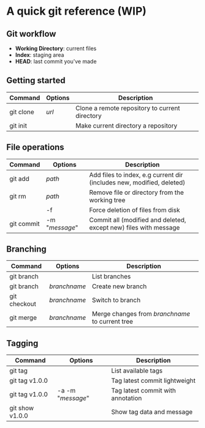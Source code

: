 
# A quick git reference (WIP)

## Git workflow

- **Working Directory**: current files
- **Index**: staging area
- **HEAD**: last commit you've made

## Getting started

| Command     | Options     | Description |
|-------------|-------------|---------------------------------------------------------|
| git clone       | *url*       | Clone a remote repository to current directory |
| git init        |             | Make current directory a repository |

## File operations

| Command     | Options     | Description |
|-------------|-------------|---------------------------------------------------------|
| git add         | *path*           |  Add files to index, e.g current dir (includes new, modified, deleted)  |
| git rm          | *path*           |  Remove file or directory from the working tree |
|                 | -f               |  Force deletion of files from disk |
| git commit      | -m "*message*"   |  Commit all (modified and deleted, except new) files with message |

## Branching

| Command     | Options     | Description |
|-------------|-------------|---------------------------------------------------------|
| git branch        |               | List branches |
| git branch        | *branchname*  | Create new branch |
| git checkout      | *branchname*  | Switch to branch |
| git merge         | *branchname*  | Merge changes from *branchname* to current tree |

## Tagging

| Command     | Options     | Description |
|-------------|-------------|---------------------------------------------------------|
| git tag           |               | List available tags |
| git tag v1.0.0    |               | Tag latest commit lightweight |
| git tag v1.0.0    | -a -m "*message*" | Tag latest commit with annotation |
| git show v1.0.0   |               | Show tag data and message |


